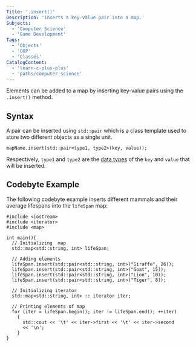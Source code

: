 ```yaml
---
Title: '.insert()'
Description: 'Inserts a key-value pair into a map.'
Subjects:
  - 'Computer Science'
  - 'Game Development'
Tags:
  - 'Objects'
  - 'OOP'
  - 'Classes'
CatalogContent:
  - 'learn-c-plus-plus'
  - 'paths/computer-science'
---
```


Elements can be added to a map by inserting key-value pairs using the `.insert()` method.

## Syntax

A pair can be inserted using `std::pair` which is a class template used to store two different objects as a single unit.

```pseudo
mapName.insert(std::pair<type1, type2>(key, value));
```

Respectively, `type1` and `type2` are the [data types](https://www.codecademy.com/resources/docs/cpp/data-types) of the `key` and `value` that will be inserted.

## Codebyte Example

The following codebyte example inserts different mammals and their average lifespans into the `lifeSpan` map:

```codebyte/cpp
#include <iostream>
#include <iterator>
#include <map>

int main(){
  // Initializing  map
  std::map<std::string, int> lifeSpan;

  // Adding elements
  lifeSpan.insert(std::pair<std::string, int>("Giraffe", 26));
  lifeSpan.insert(std::pair<std::string, int>("Goat", 15));
  lifeSpan.insert(std::pair<std::string, int>("Lion", 10));
  lifeSpan.insert(std::pair<std::string, int>("Tiger", 8));

  // Initializing iterator
  std::map<std::string, int> :: iterator iter;

  // Printing elements of map
  for (iter = lifeSpan.begin(); iter != lifeSpan.end(); ++iter)
    {
      std::cout << '\t' << iter->first << '\t' << iter->second
      << '\n';
    }
}
```
